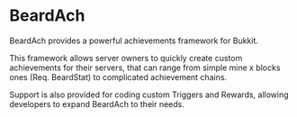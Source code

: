 # BeardAch
BeardAch provides a powerful achievements framework for Bukkit.

This framework allows server owners to quickly create custom achievements for their servers,
that can range from simple mine x blocks ones (Req. BeardStat) to complicated achievement chains.

Support is also provided for coding custom Triggers and Rewards, allowing developers to expand
BeardAch to their needs.

